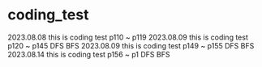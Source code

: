 # coding_test

2023.08.08 this is coding test p110 ~ p119
2023.08.09 this is coding test p120 ~ p145    DFS BFS
2023.08.09 this is coding test p149 ~ p155    DFS BFS
2023.08.14 this is coding test p156 ~ p1    DFS BFS